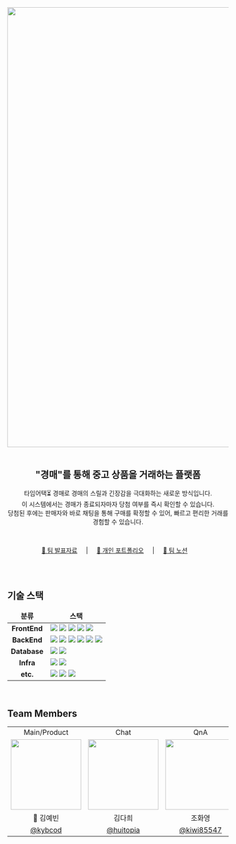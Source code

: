  <div align="center">
    <img src="https://huitopia.notion.site/image/https%3A%2F%2Fprod-files-secure.s3.us-west-2.amazonaws.com%2F3bfce401-8ae4-424d-a0fd-79cd9f32f40d%2F5234f16a-8a21-4c29-9431-520e7eae1ab5%2F39ce637c-d084-4c7c-920d-9f3605681980.png?table=block&id=fa8fedc7-64b8-4120-bba1-ba1bba47cf04&spaceId=3bfce401-8ae4-424d-a0fd-79cd9f32f40d&width=770&userId=&cache=v2"  width="1000"/>
    <br />
    <br />
    <h2> "경매"를 통해 중고 상품을 거래하는 플랫폼
    </h2>
    <p>
        타임어택⏳ 경매로 경매의 스릴과 긴장감을 극대화하는 새로운 방식입니다.<br />
         이 시스템에서는 경매가 종료되자마자 당첨 여부를 즉시 확인할 수 있습니다.<br />
         당첨된 후에는 판매자와 바로 채팅을 통해 구매를 확정할 수 있어, 빠르고 편리한 거래를 경험할 수 있습니다.
    </p>
    <br/>
   <p align='center'>
      <a href='https://www.canva.com/design/DAGKmWiVGyU/mIzNr-eQwo8LUQsMiBNgDA/view?utm_content=DAGKmWiVGyU&utm_campaign=designshare&utm_medium=link&utm_source=editor'> 🔗 팀 발표자료</a> &nbsp; &nbsp;  | &nbsp; &nbsp; 
      <a href='https://www.canva.com/design/DAGKmWiVGyU/mIzNr-eQwo8LUQsMiBNgDA/view?utm_content=DAGKmWiVGyU&utm_campaign=designshare&utm_medium=link&utm_source=editor'> 🔗 개인 포트폴리오</a> &nbsp; &nbsp;    | &nbsp; &nbsp; 
      <a href='https://huitopia.notion.site/2c4fb555828c41f4b69f4a675689e282?pvs=4'> 🔗 팀 노션</a> &nbsp; &nbsp;  
    </p>
</div>

<br/>
<br/>

## 기술 스택

<table>
    <thead>
        <tr>
          <td align="center"><b>분류</b></td>
          <td align="center"><b>스택</br></td>
        </tr>
    </thead>
    <tbody>
        <tr>
            <td align="center"><b>FrontEnd</b></td>
            <td>
                <img src="https://img.shields.io/badge/React-18.2.0-61DAFB?logo=react&logoColor=white&color=5C5C5C&labelColor=61DAFB&style=flat"/>
                <img src="https://img.shields.io/badge/Vite-5.2.0-646CFF?logo=vite&logoColor=fff&&color=5C5C5C&labelColor=646CFF&style=flat"/>
                <img src="https://img.shields.io/badge/Node.js-20.10.0-5FA04E?logo=nodedotjs&logoColor=fff&&color=5C5C5C&labelColor=5FA04E&style=flat"/>
                <img src="https://img.shields.io/badge/Chakra%20UI-319795?logo=chakraui&logoColor=fff&style=flat"/>
                <img src="https://img.shields.io/badge/Font%20Awesome-538DD7?logo=fontawesome&logoColor=fff&style=flat"/>
            </td>
        </tr>
        <tr>
            <td align="center"><b>BackEnd</b></td>
            <td>
                <img src="https://img.shields.io/badge/Spring%20Boot-3.2.6-6DB33F?logo=springboot&logoColor=white&color=5C5C5C&labelColor=6DB33F&style=flat"/>
                <img src="https://img.shields.io/badge/Spring%20Security-6DB33F?logo=springsecurity&logoColor=fff&style=flat"/>
                <img src="https://img.shields.io/badge/JSON%20Web%20Tokens-000?logo=jsonwebtokens&logoColor=fff&style=flat"/>
                <img src="https://img.shields.io/badge/Google%20Authenticator-4285F4?logo=googleauthenticator&logoColor=fff&style=flat"/>
                <img src="https://img.shields.io/badge/Kakao-FFCD00?logo=kakao&logoColor=000&style=flat"/>
                <img src="https://img.shields.io/badge/Naver-03C75A?logo=naver&logoColor=fff&style=flat">
            </td>
         </tr>
         <tr>
            <td align="center"><b>Database</b></td>
            <td>
                <img src="https://img.shields.io/badge/MariaDB-8.3.0-003545?logo=mariadb&logoColor=fff&color=5C5C5C&labelColor=003545&style=flat"/>
                <img src="https://img.shields.io/badge/Docker-26.1.1-2496ED?logo=docker&logoColor=fff&color=5C5C5C&labelColor=2496ED&style=flat"/>
            </td>
         </tr>
         <tr>
             <td align="center"><b>Infra</b></td>
             <td>
                 <img src="https://img.shields.io/badge/Amazon%20EC2-F90?logo=amazonec2&logoColor=fff&style=flat"/>
                 <img src="https://img.shields.io/badge/Amazon%20S3-569A31?logo=amazons3&logoColor=fff&style=flat"/>
             </td>
        </tr>
        <tr>
            <td align="center"><b>etc.</b></td>
            <td>
              <img src="https://img.shields.io/badge/Notion-000000?logo=Notion&style=flat"/>
              <img src="https://img.shields.io/badge/GitHub-181717?logo=github&logoColor=fff&style=flat"/>
              <img src="https://img.shields.io/badge/IntelliJ%20IDEA-000?logo=intellijidea&logoColor=fff&style=flat"/>
            </td>
        </tr>
    </tbody>
</table>

<br/>

## Team Members

  <table>
  <tr>
      <td align="center">Main/Product</td>
      <td align="center">Chat</td>
      <td align="center">QnA</td>
      <td align="center">User</td>
      <td align="center">Board</td>
    </tr>
    <tr>
      <td align="center"><img src="https://github.com/kybcod.png" width="160"></td>
      <td align="center"><img src="https://github.com/huitopia.png" width="160"></td>
      <td align="center"><img src="https://github.com/kiwi85547.png" width="160"></td>
      <td align="center"><img src="https://github.com/jnn-jnn1.png" width="160"></td>
      <td align="center"><img src="https://github.com/JeongYunheo.png" width="160"></td>
    </tr>
    <tr>
      <td align="center">👑 김예빈</td>
      <td align="center">김다희</td>
      <td align="center">조화영</td>
      <td align="center">안진아</td>
      <td align="center">허정윤</td>
    </tr>
    <tr>
      <td align="center"><a href="https://github.com/kybcod" target="_blank">@kybcod</a></td>
      <td align="center"><a href="https://github.com/huitopia" target="_blank">@huitopia</a></td>
      <td align="center"><a href="https://github.com/kiwi85547" target="_blank">@kiwi85547</a></td>
      <td align="center"><a href="https://github.com/jnn-jnn1" target="_blank">@jnn-jnn1</a></td>
      <td align="center"><a href="https://github.com/JeongYunheo" target="_blank">@JeongYunheo</a></td>
    </tr>
  </table>
